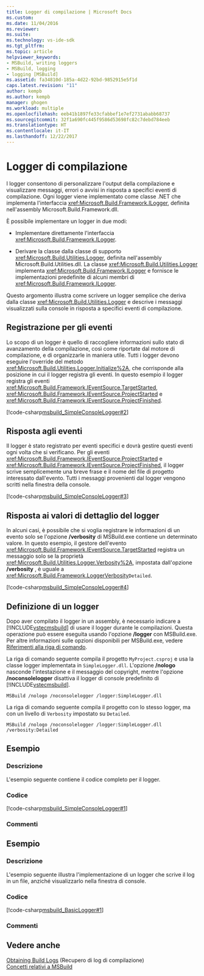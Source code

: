 ```yaml
---
title: Logger di compilazione | Microsoft Docs
ms.custom: 
ms.date: 11/04/2016
ms.reviewer: 
ms.suite: 
ms.technology: vs-ide-sdk
ms.tgt_pltfrm: 
ms.topic: article
helpviewer_keywords:
- MSBuild, writing loggers
- MSBuild, logging
- logging [MSBuild]
ms.assetid: fa34810d-185a-4d22-92bd-9852915e5f1d
caps.latest.revision: "11"
author: kempb
ms.author: kempb
manager: ghogen
ms.workload: multiple
ms.openlocfilehash: eeb41b1897fe33cfabbef1e7ef2731ababb68737
ms.sourcegitcommit: 32f1a690fc445f9586d53698fc82c7debd784eeb
ms.translationtype: HT
ms.contentlocale: it-IT
ms.lasthandoff: 12/22/2017
---
```

# <a name="build-loggers"></a>Logger di compilazione
I logger consentono di personalizzare l'output della compilazione e visualizzare messaggi, errori o avvisi in risposta a specifici eventi di compilazione. Ogni logger viene implementato come classe .NET che implementa l'interfaccia <xref:Microsoft.Build.Framework.ILogger>, definita nell'assembly Microsoft.Build.Framework.dll.  
  
 È possibile implementare un logger in due modi:  
  
-   Implementare direttamente l'interfaccia <xref:Microsoft.Build.Framework.ILogger>.  
  
-   Derivare la classe dalla classe di supporto <xref:Microsoft.Build.Utilities.Logger>, definita nell'assembly Microsoft.Build.Utilities.dll. La classe <xref:Microsoft.Build.Utilities.Logger> implementa <xref:Microsoft.Build.Framework.ILogger> e fornisce le implementazioni predefinite di alcuni membri di <xref:Microsoft.Build.Framework.ILogger>.  
  
 Questo argomento illustra come scrivere un logger semplice che deriva dalla classe <xref:Microsoft.Build.Utilities.Logger> e descrive i messaggi visualizzati sulla console in risposta a specifici eventi di compilazione.  
  
## <a name="registering-for-events"></a>Registrazione per gli eventi  
 Lo scopo di un logger è quello di raccogliere informazioni sullo stato di avanzamento della compilazione, così come riportate dal motore di compilazione, e di organizzarle in maniera utile. Tutti i logger devono eseguire l'override del metodo <xref:Microsoft.Build.Utilities.Logger.Initialize%2A>, che corrisponde alla posizione in cui il logger registra gli eventi. In questo esempio il logger registra gli eventi <xref:Microsoft.Build.Framework.IEventSource.TargetStarted>, <xref:Microsoft.Build.Framework.IEventSource.ProjectStarted> e <xref:Microsoft.Build.Framework.IEventSource.ProjectFinished>.  
  
 [!code-csharp[msbuild_SimpleConsoleLogger#2](../msbuild/codesnippet/CSharp/build-loggers_1.cs)]  
  
## <a name="responding-to-events"></a>Risposta agli eventi  
 Il logger è stato registrato per eventi specifici e dovrà gestire questi eventi ogni volta che si verificano. Per gli eventi <xref:Microsoft.Build.Framework.IEventSource.ProjectStarted> e <xref:Microsoft.Build.Framework.IEventSource.ProjectFinished>, il logger scrive semplicemente una breve frase e il nome del file di progetto interessato dall'evento. Tutti i messaggi provenienti dal logger vengono scritti nella finestra della console.  
  
 [!code-csharp[msbuild_SimpleConsoleLogger#3](../msbuild/codesnippet/CSharp/build-loggers_2.cs)]  
  
## <a name="responding-to-logger-verbosity-values"></a>Risposta ai valori di dettaglio del logger  
 In alcuni casi, è possibile che si voglia registrare le informazioni di un evento solo se l'opzione **/verbosity** di MSBuild.exe contiene un determinato valore. In questo esempio, il gestore dell'evento <xref:Microsoft.Build.Framework.IEventSource.TargetStarted> registra un messaggio solo se la proprietà <xref:Microsoft.Build.Utilities.Logger.Verbosity%2A>, impostata dall'opzione **/verbosity** , è uguale a <xref:Microsoft.Build.Framework.LoggerVerbosity>`Detailed`.  
  
 [!code-csharp[msbuild_SimpleConsoleLogger#4](../msbuild/codesnippet/CSharp/build-loggers_3.cs)]  
  
## <a name="specifying-a-logger"></a>Definizione di un logger  
 Dopo aver compilato il logger in un assembly, è necessario indicare a [!INCLUDE[vstecmsbuild](../extensibility/internals/includes/vstecmsbuild_md.md)] di usare il logger durante le compilazioni. Questa operazione può essere eseguita usando l'opzione **/logger** con MSBuild.exe. Per altre informazioni sulle opzioni disponibili per MSBuild.exe, vedere [Riferimenti alla riga di comando](../msbuild/msbuild-command-line-reference.md).  
  
 La riga di comando seguente compila il progetto `MyProject.csproj` e usa la classe logger implementata in `SimpleLogger.dll`. L'opzione **/nologo** nasconde l'intestazione e il messaggio del copyright, mentre l'opzione **/noconsolelogger** disattiva il logger di console predefinito di [!INCLUDE[vstecmsbuild](../extensibility/internals/includes/vstecmsbuild_md.md)].  
  
```  
MSBuild /nologo /noconsolelogger /logger:SimpleLogger.dll  
```  
  
 La riga di comando seguente compila il progetto con lo stesso logger, ma con un livello di `Verbosity` impostato su `Detailed`.  
  
```  
MSBuild /nologo /noconsolelogger /logger:SimpleLogger.dll /verbosity:Detailed  
```  
  
## <a name="example"></a>Esempio  
  
### <a name="description"></a>Descrizione  
 L'esempio seguente contiene il codice completo per il logger.  
  
### <a name="code"></a>Codice  
 [!code-csharp[msbuild_SimpleConsoleLogger#1](../msbuild/codesnippet/CSharp/build-loggers_4.cs)]  
  
### <a name="comments"></a>Commenti  
  
## <a name="example"></a>Esempio  
  
### <a name="description"></a>Descrizione  
 L'esempio seguente illustra l'implementazione di un logger che scrive il log in un file, anziché visualizzarlo nella finestra di console.  
  
### <a name="code"></a>Codice  
 [!code-csharp[msbuild_BasicLogger#1](../msbuild/codesnippet/CSharp/build-loggers_5.cs)]  
  
### <a name="comments"></a>Commenti  
  
## <a name="see-also"></a>Vedere anche  
 [Obtaining Build Logs](../msbuild/obtaining-build-logs-with-msbuild.md)  (Recupero di log di compilazione)  
 [Concetti relativi a MSBuild](../msbuild/msbuild-concepts.md)